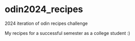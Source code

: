 # odin2024_recipes
2024 iteration of odin recipes challenge

My recipes for a successful semester as a college student :)
